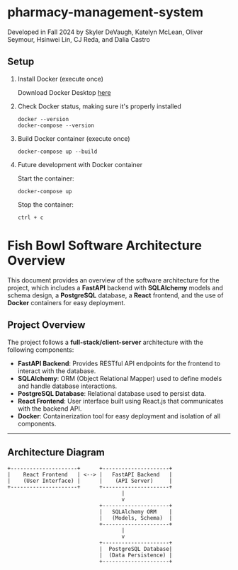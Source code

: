 # pharmacy-management-system

Developed in Fall 2024 by Skyler DeVaugh, Katelyn McLean, Oliver Seymour, Hsinwei Lin, CJ Reda, and Dalia Castro

## Setup

1. Install Docker (execute once)

    Download Docker Desktop [here](https://www.docker.com/products/docker-desktop/)

2. Check Docker status, making sure it's properly installed

    ```shell
    docker --version
    docker-compose --version
    ```

3. Build Docker container (execute once)

    ```shell
    docker-compose up --build
    ```

4. Future development with Docker container

    Start the container: 
    ```shell
    docker-compose up
    ```

    Stop the container:
    ```shell
    ctrl + c
    ```

# Fish Bowl Software Architecture Overview

This document provides an overview of the software architecture for the project, which includes a **FastAPI** backend with **SQLAlchemy** models and schema design, a **PostgreSQL** database, a **React** frontend, and the use of **Docker** containers for easy deployment.

## Project Overview

The project follows a **full-stack/client-server** architecture with the following components:
- **FastAPI Backend**: Provides RESTful API endpoints for the frontend to interact with the database.
- **SQLAlchemy**: ORM (Object Relational Mapper) used to define models and handle database interactions.
- **PostgreSQL Database**: Relational database used to persist data.
- **React Frontend**: User interface built using React.js that communicates with the backend API.
- **Docker**: Containerization tool for easy deployment and isolation of all components.

---

## Architecture Diagram

```
+---------------------+      +---------------------+
|    React Frontend   | <--> |   FastAPI Backend   |
|    (User Interface) |      |    (API Server)     |
+---------------------+      +---------------------+
                                    |
                                    v
                             +---------------------+
                             |   SQLAlchemy ORM    |
                             |   (Models, Schema)  |
                             +---------------------+
                                    |
                                    v
                             +---------------------+
                             |  PostgreSQL Database|
                             |  (Data Persistence) |
                             +---------------------+